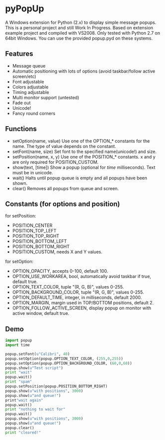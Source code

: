 # pyPopUp

A Windows extension for Python (2.x) to display simple message popups.
This is a personal project and still Work In Progress. Based on extension example project and compiled with VS2008.
Only tested with Python 2.7 on 64bit Windows. You can use the provided popup.pyd on these systems.

## Features
* Message queue
* Automatic positioning with lots of options (avoid taskbar/follow active screen/etc)
* Font adjustable
* Colors adjustable
* Timing adjustable
* Multi monitor support (untested)
* Fade out
* Unicode!
* Fancy round corners

## Functions
*   setOption(name, value)
    Use one of the OPTION_* constants for the name. The type of value depends on the constant.
*   setFont(name, size)
    Set font to the specified name(unicode!) and size.
*   setPosition(name, x, y)
    Use one of the POSITION_* constants. x and y are only required for POSITION_CUSTOM.
*   show(text, [time])
    Show a popup (optional for _time_ milliseconds). Text must be in unicode.
*   wait()
    Halts until popup queue is empty and all popups have been shown.
*   clear()
    Removes all popups from queue and screen.

## Constants (for options and position)
for setPosition:
* POSITION_CENTER
* POSITION_TOP_LEFT
* POSITION_TOP_RIGHT
* POSITION_BOTTOM_LEFT
* POSITION_BOTTOM_RIGHT
* POSITION_CUSTOM, needs X and Y values.

for setOption:
- OPTION_OPACITY, accepts 0-100, default 100.
- OPTION_USE_WORKAREA, bool, automatically avoid taskbar if true, default true.
- OPTION_TEXT_COLOR, tuple "(R, G, B)", values 0-255.
- OPTION_BACKGROUND_COLOR, tuple "(R, G, B)", values 0-255.
- OPTION_DEFAULT_TIME, integer, in milliseconds, default 2000.
- OPTION_MARGIN, margin used in TOP/BOTTOM positions, default 2.
- OPTION_FOLLOW_ACTIVE_SCREEN, display popup on monitor with active window, default true.

## Demo
```python
import popup
import time

popup.setFont(u"Calibri", 40)
popup.setOption(popup.OPTION_TEXT_COLOR, (255,0,255))
popup.setOption(popup.OPTION_BACKGROUND_COLOR, (60,0,60))
popup.show(u"Test script")
print "wait"
popup.wait()
print "spam"
popup.setPosition(popup.POSITION_BOTTOM_RIGHT)
popup.show(u"with positions", 3000)
popup.show(u"and queue!")
print"wait again"
popup.wait()
print "nothing to wait for"
popup.wait()
popup.show(u"with positions", 3000)
popup.show(u"and queue!")
popup.clear()
print "cleared!"
```